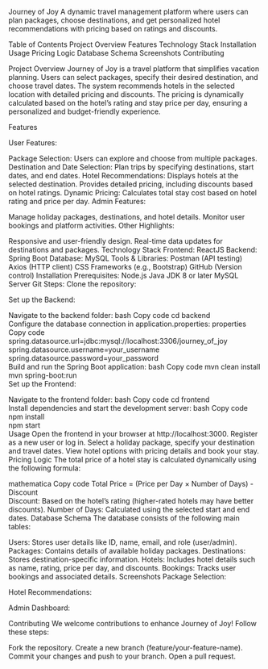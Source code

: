 Journey of Joy
A dynamic travel management platform where users can plan packages, choose destinations, and get personalized hotel recommendations with pricing based on 
ratings and discounts.

Table of Contents
Project Overview
Features
Technology Stack
Installation
Usage
Pricing Logic
Database Schema
Screenshots
Contributing




Project Overview
Journey of Joy is a travel platform that simplifies vacation planning. Users can select packages, specify their desired destination, and choose travel dates.
The system recommends hotels in the selected location with detailed pricing and discounts. The pricing is dynamically calculated based on the hotel’s rating and stay 
price per day, ensuring a personalized and budget-friendly experience.

Features

User Features:

Package Selection: Users can explore and choose from multiple packages.
Destination and Date Selection: Plan trips by specifying destinations, start dates, and end dates.
Hotel Recommendations:
Displays hotels at the selected destination.
Provides detailed pricing, including discounts based on hotel ratings.
Dynamic Pricing: Calculates total stay cost based on hotel rating and price per day.
Admin Features:

Manage holiday packages, destinations, and hotel details.
Monitor user bookings and platform activities.
Other Highlights:

Responsive and user-friendly design.
Real-time data updates for destinations and packages.
Technology Stack
Frontend: ReactJS
Backend: Spring Boot
Database: MySQL
Tools & Libraries:
Postman (API testing)
Axios (HTTP client)
CSS Frameworks (e.g., Bootstrap)
GitHub (Version control)
Installation
Prerequisites:
Node.js
Java JDK 8 or later
MySQL Server
Git
Steps:
Clone the repository:


Set up the Backend:

Navigate to the backend folder:
bash
Copy code
cd backend  
Configure the database connection in application.properties:
properties
Copy code
spring.datasource.url=jdbc:mysql://localhost:3306/journey_of_joy  
spring.datasource.username=your_username  
spring.datasource.password=your_password  
Build and run the Spring Boot application:
bash
Copy code
mvn clean install  
mvn spring-boot:run  
Set up the Frontend:

Navigate to the frontend folder:
bash
Copy code
cd frontend  
Install dependencies and start the development server:
bash
Copy code
npm install  
npm start  
Usage
Open the frontend in your browser at http://localhost:3000.
Register as a new user or log in.
Select a holiday package, specify your destination and travel dates.
View hotel options with pricing details and book your stay.
Pricing Logic
The total price of a hotel stay is calculated dynamically using the following formula:

mathematica
Copy code
Total Price = (Price per Day × Number of Days) - Discount  
Discount: Based on the hotel’s rating (higher-rated hotels may have better discounts).
Number of Days: Calculated using the selected start and end dates.
Database Schema
The database consists of the following main tables:

Users: Stores user details like ID, name, email, and role (user/admin).
Packages: Contains details of available holiday packages.
Destinations: Stores destination-specific information.
Hotels: Includes hotel details such as name, rating, price per day, and discounts.
Bookings: Tracks user bookings and associated details.
Screenshots
Package Selection:

Hotel Recommendations:

Admin Dashboard:

Contributing
We welcome contributions to enhance Journey of Joy! Follow these steps:

Fork the repository.
Create a new branch (feature/your-feature-name).
Commit your changes and push to your branch.
Open a pull request.
